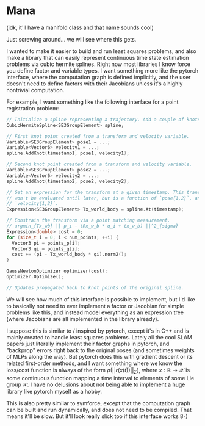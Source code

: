 # Mana 
(idk, it'll have a manifold class and that name sounds cool)

Just screwing around... we will see where this gets.

I wanted to make it easier to build and run least squares problems, and also make a library that can easily represent 
continuous time state estimation problems via cubic hermite splines. Right now most libraries I know force you define 
factor and variable types. I want something more like the pytorch interface, where the computation graph is defined 
implicitly, and the user doesn't need to define factors with their Jacobians unless it's a highly nontrivial computation.

For example, I want something like the following interface for a point registration problem:

```cpp
// Initialize a spline representing a trajectory. Add a couple of knots.
CubicHermiteSpline<SE3GroupElement> spline;

// First knot point created from a transform and velocity variable.
Variable<SE3GroupElement> pose1 = ...;
Variable<Vector6> velocity1 = ...;
spline.AddKnot(timestamp1, pose1, velocity1);

// Second knot point created from a transform and velocity variable.
Variable<SE3GroupElement> pose2 = ...;
Variable<Vector6> velocity2 = ...;
spline.AddKnot(timestamp2, pose2, velocity2);

// Get an expression for the transform at a given timestamp. This transform
// won't be evaluated until later, but is a function of `pose{1,2}`, and 
// `velocity{1,2}`.
Expression<SE3GroupElement> Tx_world_body = spline.At(timestamp);

// Constrain the transform via a point matching measurement.
// argmin_{Tx_wb} || p_i - (Rx_w_b * q_i + tx_w_b) ||^2_{sigma}
Expression<double> cost = 0;
for (size_t i = 0; i < num_points; ++i) {
  Vector3 pi = points_p[i];
  Vector3 qi = points_q[i];
  cost += (pi - Tx_world_body * qi).norm2();
}

GaussNewtonOptimizer optimizer(cost);
optimizer.Optimize();

// Updates propagated back to knot points of the original spline.
```

We will see how much of this interface is possible to implement, but I'd like to basically not need to ever implement a factor or Jacobian for simple problems like this, and instead model everything as an expression tree (where Jacobians are all implemented in the library already).

I suppose this is similar to / inspired by pytorch, except it's in C++ and is mainly created to handle least squares problems. Lately all the cool SLAM papers just literally implement their factor graphs in pytorch, and "backprop" errors right back to the original poses (and sometimes weights of MLPs along the way). But pytorch does this with gradient descent or its related first-order methods, and I want something where we know the loss/cost function is always of the form $\rho(||r(x(t))||_{\Sigma})$, where $x : \mathbb{R} \rightarrow \mathcal{X}$ is some continuous function mapping a time interval to elements of some Lie group $\mathcal{X}$. I have no delusions about not being able to implement a huge library like pytorch myself as a hobby. 

This is also pretty similar to symforce, except that the computation graph can be built and run dynamically, and does not need to be compiled. That means it'll be slow. But it'll look really slick too if this interface works 8-)

